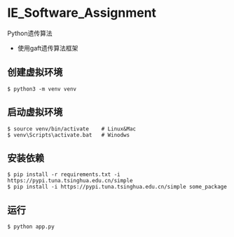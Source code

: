 # IE_Software_Assignment
Python遗传算法
* 使用gaft遗传算法框架
## 创建虚拟环境
```
$ python3 -m venv venv
```
## 启动虚拟环境
```
$ source venv/bin/activate    # Linux&Mac
$ venv\Scripts\activate.bat   # Winodws
```
## 安装依赖
```
$ pip install -r requirements.txt -i https://pypi.tuna.tsinghua.edu.cn/simple
$ pip install -i https://pypi.tuna.tsinghua.edu.cn/simple some_package
```

## 运行
```
$ python app.py
```